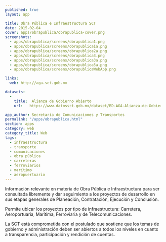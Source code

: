 ```yaml
---
published: true
layout: app

title: Obra Pública e Infraestructura SCT
date: 2015-02-04
cover: apps/obrapublica/obrapublica-cover.png
screenshots:
  - apps/obrapublica/screens/obrapublica1.png
  - apps/obrapublica/screens/obrapublica1a.png
  - apps/obrapublica/screens/obrapublica2a.png
  - apps/obrapublica/screens/obrapublica3.png
  - apps/obrapublica/screens/obrapublica3a.png
  - apps/obrapublica/screens/obrapublica5a.png
  - apps/obrapublica/screens/obrapublicaWebApp.png

links:
  web: http://aga.sct.gob.mx

datasets:
  -
    title:  Alianza de Gobierno Abierto
    url:   https://www.datossct.gob.mx/dataset/BD-AGA-Alianza-de-Gobierno-Abierto/923j-z7wv

app_author: Secretaria de Comunicaciones y Transportes
permalink: "/apps/obrapublica.html"
section: apps
category: web
category_title: Web
tags:
  - infraestructura
  - transporte
  - comunicaciones
  - obra pública
  - carreteras
  - ferroviarios
  - marítimo
  - aeropuertuario
---
```


Información relevante en materia de Obra Pública e Infraestructura para ser consultada libremente y dar seguimiento a los proyectos de desarrollo en sus etapas generales de Planeación, Contratación, Ejecución y Conclusión.

Permite ubicar los proyectos por tipo de infraestructura: Carretera, Aeroportuaria, Marítima, Ferroviaria y de Telecomunicaciones.

La SCT está comprometida con el postulado que sostiene que los temas de gobierno y administración deben ser abiertos a todos los niveles en cuanto a transparencia, participación y rendición de cuentas.

